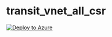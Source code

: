# transit_vnet_all_csr

[![Deploy to Azure](http://azuredeploy.net/deploybutton.png)](https://azuredeploy.net/)
